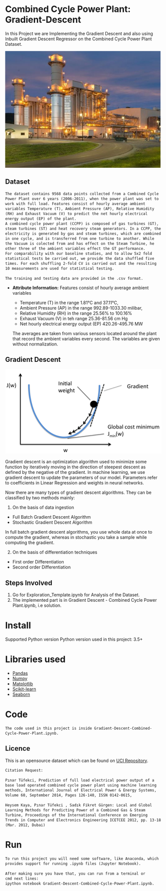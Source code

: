 # Combined Cycle Power Plant: Gradient-Descent
In this Project we are Implementing the Gradient Descent and also using Inbuilt Gradient Descent Regressor on the Combined Cycle Power Plant Dataset.

![alt text](https://github.com/abhisngh/Gradient_Descent_Implementation/blob/master/Images/Combined-Cycle-Gas-Turbine-CCGT-Power-Plant.jpg "Logo Title Text 1")

Dataset
-------------------
    The dataset contains 9568 data points collected from a Combined Cycle Power Plant over 6 years (2006-2011), when the power plant was set to work with full load. Features consist of hourly average ambient variables Temperature (T), Ambient Pressure (AP), Relative Humidity (RH) and Exhaust Vacuum (V) to predict the net hourly electrical energy output (EP) of the plant.
    A combined cycle power plant (CCPP) is composed of gas turbines (GT), steam turbines (ST) and heat recovery steam generators. In a CCPP, the electricity is generated by gas and steam turbines, which are combined in one cycle, and is transferred from one turbine to another. While the Vacuum is colected from and has effect on the Steam Turbine, he other three of the ambient variables effect the GT performance.
    For comparability with our baseline studies, and to allow 5x2 fold statistical tests be carried out, we provide the data shuffled five times. For each shuffling 2-fold CV is carried out and the resulting 10 measurements are used for statistical testing.

    The training and testing data are provided in the .csv format.

 * **Attribute Information:**
    Features consist of hourly average ambient variables
    - Temperature (T) in the range 1.81°C and 37.11°C,
    - Ambient Pressure (AP) in the range 992.89-1033.30 milibar,
    - Relative Humidity (RH) in the range 25.56% to 100.16%
    - Exhaust Vacuum (V) in teh range 25.36-81.56 cm Hg
    - Net hourly electrical energy output (EP) 420.26-495.76 MW

    The averages are taken from various sensors located around the plant that record the ambient variables every second. The variables are given without normalization.


Gradient Descent
-----------------------------
![alt text](https://github.com/abhisngh/Gradient_Descent_Implementation/blob/master/Images/GradientDescent.png "Logo Title Text 1")

Gradient descent is an optimization algorithm used to minimize some function by iteratively moving in the direction of steepest descent as defined by the negative of the gradient. In machine learning, we use gradient descent to update the parameters of our model. Parameters refer to coefficients in Linear Regression and weights in neural networks.

Now there are many types of gradient descent algorithms. They can be classified by two methods mainly:

 1. On the basis of data ingestion
 * Full Batch Gradient Descent Algorithm
 * Stochastic Gradient Descent Algorithm

In full batch gradient descent algorithms, you use whole data at once to compute the gradient, whereas in stochastic you take a sample while computing the gradient.

 2. On the basis of differentiation techniques
 * First order Differentiation
 * Second order Differentiation

Steps Involved
------------------
 1. Go for Exploration_Template.ipynb for Analysis of the Dataset.
 2. The implemented part is in Gradient Descent - Combined Cycle Power Plant.ipynb, i.e solution.

# Install

Supported Python version
Python version used in this project: 3.5+



# Libraries used

 * [Pandas](https://pandas.pydata.org/)
 * [Numpy](https://numpy.org/)
 * [Matplotlib](https://matplotlib.org/)
 * [Scikit-learn](https://scikit-learn.org/stable/)
 * [Seaborn](https://seaborn.pydata.org/)

# Code

    The code used in this project is inside Gradient-Descent-Combined-Cycle-Power-Plant.ipynb.


Licence
-----------------------
This is an opensource dataset which can be found on
[UCI Repository](https://archive.ics.uci.edu/ml/datasets/Combined+Cycle+Power+Plant).

    Citation Request:

    Pınar Tüfekci, Prediction of full load electrical power output of a base load operated combined cycle power plant using machine learning methods, International Journal of Electrical Power & Energy Systems, Volume 60, September 2014, Pages 126-140, ISSN 0142-0615,

    Heysem Kaya, Pınar Tüfekci , Sadık Fikret Gürgen: Local and Global Learning Methods for Predicting Power of a Combined Gas & Steam Turbine, Proceedings of the International Conference on Emerging Trends in Computer and Electronics Engineering ICETCEE 2012, pp. 13-18 (Mar. 2012, Dubai)

# Run

    To run this project you will need some software, like Anaconda, which provides support for running .ipynb files (Jupyter Notebook).

    After making sure you have that, you can run from a terminal or
    cmd next lines:
    ipython notebook Gradient-Descent-Combined-Cycle-Power-Plant.ipynb.
